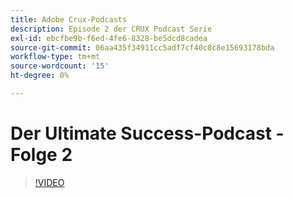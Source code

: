 ```yaml
---
title: Adobe Crux-Podcasts
description: Episode 2 der CRUX Podcast Serie
exl-id: ebcfbe9b-f6ed-4fe6-8328-be5dcd8cadea
source-git-commit: 06aa435f34911cc5adf7cf40c8c8e15693178bda
workflow-type: tm+mt
source-wordcount: '15'
ht-degree: 0%

---
```


# Der Ultimate Success-Podcast - Folge 2

>[!VIDEO](https://video.tv.adobe.com/v/3428674?quality=12learn=on)

